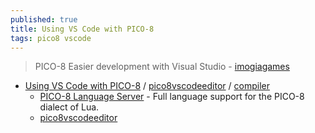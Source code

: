 ```yaml
---
published: true
title: Using VS Code with PICO-8
tags: pico8 vscode
---
```

> PICO-8 Easier development with Visual Studio - [imogiagames](https://imogiagames.itch.io/anila/devlog/367600/pico-8-easier-development-with-visual-studio)

- [Using VS Code with PICO-8](https://erika.florist/wiki/computers/vscodepico8/) / [pico8vscodeeditor](https://marketplace.visualstudio.com/items?itemName=Grumpydev.pico8vscodeeditor) / [compiler](https://github.com/amirave/pico-compiler)
	- [PICO-8 Language Server](https://github.com/japhib/pico8-ls#pico-8-language-server) - Full language support for the PICO-8 dialect of Lua.
    - [pico8vscodeeditor](https://marketplace.visualstudio.com/items?itemName=Grumpydev.pico8vscodeeditor)
